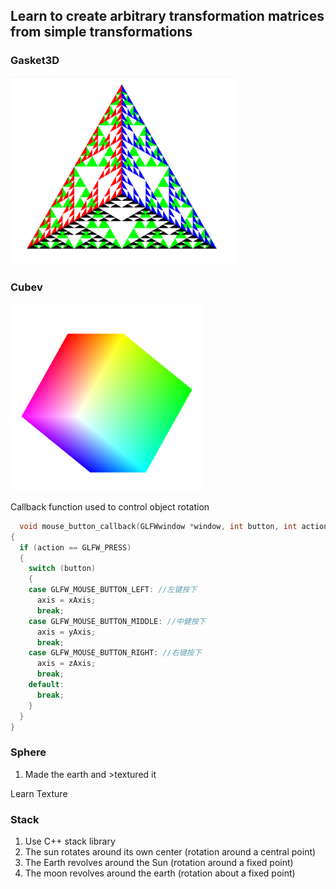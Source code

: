 ## Learn to create arbitrary transformation matrices from simple transformations

### Gasket3D
<img  style =" height : 300px" src ="../photo/Gasket.png">

### Cubev
  <img style =" height : 300px" src ="../photo/Cube.png">
  
 Callback function used to control object rotation
   
  ```cpp
    void mouse_button_callback(GLFWwindow *window, int button, int action, int mods)
  {
    if (action == GLFW_PRESS)
    {
      switch (button)
      {
      case GLFW_MOUSE_BUTTON_LEFT: //左键按下
        axis = xAxis;
        break;
      case GLFW_MOUSE_BUTTON_MIDDLE: //中健按下
        axis = yAxis;
        break;
      case GLFW_MOUSE_BUTTON_RIGHT: //右键按下
        axis = zAxis;
        break;
      default:
        break;
      }
    }
  }
  ```
### Sphere
1. Made the earth and >textured it
<a herf ="../Texture">
      Learn Texture
</a>

### Stack
1. Use C++ stack library
2. The sun rotates around its own center (rotation around a central point)
3. The Earth revolves around the Sun (rotation around a fixed point)
4. The moon revolves around the earth (rotation about a fixed point)

